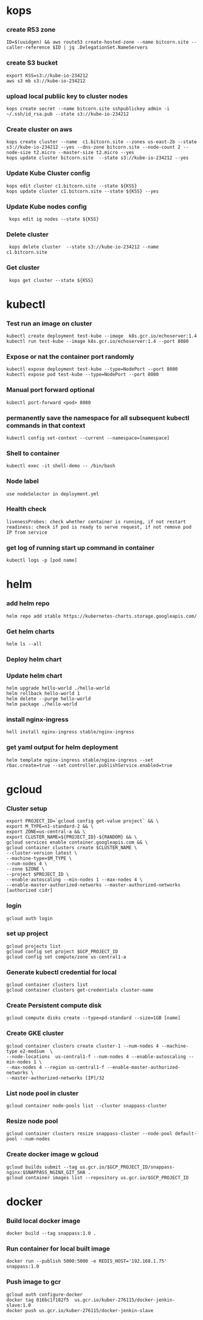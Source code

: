 # kops

### create R53 zone

    ID=$(uuidgen) && aws route53 create-hosted-zone --name bitcorn.site --caller-reference $ID | jq .DelegationSet.NameServers

### create S3 bucket

    export KSS=s3://kube-io-234212
    aws s3 mb s3://kube-io-234212

### upload local publiic key to cluster nodes

    kops create secret --name bitcorn.site sshpublickey admin -i ~/.ssh/id_rsa.pub --state s3://kube-io-234212

### Create cluster on aws

    kops create cluster --name  c1.bitcorn.site --zones us-east-2b --state s3://kube-io-234212 --yes --dns-zone bitcorn.site --node-count 2 --node-size t2.micro --master-size t2.micro --yes
    kops update cluster bitcorn.site  --state s3://kube-io-234212 --yes

### Update Kube Cluster config

    kops edit cluster c1.bitcorn.site --state ${KSS}
    kops update cluster c1.bitcorn.site --state ${KSS} --yes

### Update Kube nodes config

     kops edit ig nodes --state ${KSS}

### Delete cluster

     kops delete cluster  --state s3://kube-io-234212 --name  c1.bitcorn.site

### Get cluster

     kops get cluster --state ${KSS}

# kubectl

### Test run an image on cluster

    kubectl create deployment test-kube --image  k8s.gcr.io/echoserver:1.4
    kubectl run test-kube --image k8s.gcr.io/echoserver:1.4 --port 8080

### Expose or nat the container port randomly

    kubectl expose deployment test-kube --type=NodePort --port 8080
    kubectl expose pod test-kube --type=NodePort --port 8080

### Manual port forward optional

    kubectl port-forward <pod> 8080

### permanently save the namespace for all subsequent kubectl commands in that context

    kubectl config set-context --current --namespace=[namespace]

### Shell to container

    kubectl exec -it shell-demo -- /bin/bash

### Node label

    use nodeSelector in deployment.yml

### Health check

    livenessProbes: check whether container is running, if not restart
    readiness: check if pod is ready to serve request, if not remove pod IP from service

### get log of running start up command in container

    kubectl logs -p [pod name]

# helm

### add helm repo

    helm repo add stable https://kubernetes-charts.storage.googleapis.com/

### Get helm charts

    helm ls --all

### Deploy helm chart

### Update helm chart

    helm upgrade hello-world ./hello-world
    helm rollback hello-world 1
    helm delete --purge hello-world
    helm package ./hello-world

### install nginx-ingress

    hell install nginx-ingress stable/nginx-ingress

### get yaml output for helm deployment

    helm template nginx-ingress stable/nginx-ingress --set rbac.create=true --set controller.publishService.enabled=true

# gcloud

### Cluster setup

    export PROJECT_ID=`gcloud config get-value project` && \
    export M_TYPE=n1-standard-2 && \
    export ZONE=us-central-a && \
    export CLUSTER_NAME=${PROJECT_ID}-${RANDOM} && \
    gcloud services enable container.googleapis.com && \
    gcloud container clusters create $CLUSTER_NAME \
    --cluster-version latest \
    --machine-type=$M_TYPE \
    --num-nodes 4 \
    --zone $ZONE \
    --project $PROJECT_ID \
    --enable-autoscaling --min-nodes 1 --max-nodes 4 \
    --enable-master-authorized-networks --master-authorized-networks [authorized cidr]

### login

    gcloud auth login

### set up project

    gcloud projects list
    gcloud config set project $GCP_PROJECT_ID
    gcloud config set compute/zone us-central1-a

### Generate kubectl credential for local

    gcloud container clusters list
    gcloud container clusters get-credentials cluster-name

### Create Persistent compute disk

    gcloud compute disks create --type=pd-standard --size=1GB [name]

### Create GKE cluster

    gcloud container clusters create cluster-1 --num-nodes 4 --machine-type e2-medium  \
    --node-locations  us-central1-f --num-nodes 4 --enable-autoscaling --min-nodes 1 \
    --max-nodes 4 --region us-central1-f --enable-master-authorized-networks \
    --master-authorized-networks [IP]/32

### List node pool in cluster

    gcloud container node-pools list --cluster snappass-cluster

### Resize node pool

    gcloud container clusters resize snappass-cluster --node-pool default-pool --num-nodes

### Create docker image w gcloud

    gcloud builds submit --tag us.gcr.io/$GCP_PROJECT_ID/snappass-nginx:$SNAPPASS_NGINX_GIT_SHA .
    gcloud container images list --repository us.gcr.io/$GCP_PROJECT_ID

# docker

### Build local docker image

    docker build --tag snappass:1.0 .

### Run container for local built image

    docker run --publish 5000:5000 -e REDIS_HOST='192.168.1.75' snappass:1.0

### Push image to gcr

    gcloud auth configure-docker
    docker tag 016bc1f182f5  us.gcr.io/kuber-276115/docker-jenkin-slave:1.0
    docker push us.gcr.io/kuber-276115/docker-jenkin-slave
